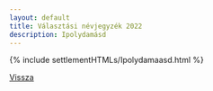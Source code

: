 ```yaml
---
layout: default
title: Választási névjegyzék 2022
description: Ipolydamásd
---
```


{% include settlementHTMLs/Ipolydamaasd.html %}

[Vissza](./)